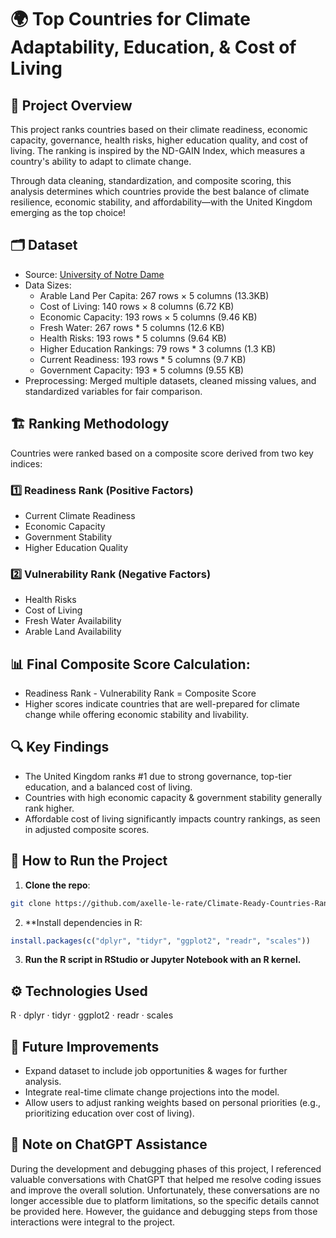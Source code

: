 # 🌍 Top Countries for Climate Adaptability, Education, & Cost of Living

## 📌 Project Overview
This project ranks countries based on their climate readiness, economic capacity, governance, health risks, higher education quality, and cost of living. The ranking is inspired by the ND-GAIN Index, which measures a country's ability to adapt to climate change.

Through data cleaning, standardization, and composite scoring, this analysis determines which countries provide the best balance of climate resilience, economic stability, and affordability—with the United Kingdom emerging as the top choice!

## 🗂️ Dataset
- Source: [University of Notre Dame](https://gain.nd.edu/our-work/country-index/)
- Data Sizes:
  - Arable Land Per Capita: 267 rows × 5 columns (13.3KB)
  - Cost of Living: 140 rows × 8 columns (6.72 KB)
  - Economic Capacity:  193 rows × 5 columns (9.46 KB)
  - Fresh Water: 267 rows * 5 columns (12.6 KB)
  - Health Risks: 193 rows * 5 columns (9.64 KB)
  - Higher Education Rankings: 79 rows * 3 columns (1.3 KB)
  - Current Readiness: 193 rows * 5 columns (9.7 KB)
  - Government Capacity: 193 * 5 columns (9.55 KB)
- Preprocessing: Merged multiple datasets, cleaned missing values, and standardized variables for fair comparison.
  
## 🏗️ Ranking Methodology
Countries were ranked based on a composite score derived from two key indices:

### 1️⃣ Readiness Rank (Positive Factors)

- Current Climate Readiness
- Economic Capacity
- Government Stability
- Higher Education Quality
  
### 2️⃣ Vulnerability Rank (Negative Factors)

- Health Risks
- Cost of Living
- Fresh Water Availability
- Arable Land Availability
  
## 📊 Final Composite Score Calculation:
- Readiness Rank - Vulnerability Rank = Composite Score
- Higher scores indicate countries that are well-prepared for climate change while offering economic stability and livability.

## 🔍 Key Findings
- The United Kingdom ranks #1 due to strong governance, top-tier education, and a balanced cost of living.
- Countries with high economic capacity & government stability generally rank higher.
- Affordable cost of living significantly impacts country rankings, as seen in adjusted composite scores.

## 🚀 How to Run the Project
1. **Clone the repo**:
```sh 
git clone https://github.com/axelle-le-rate/Climate-Ready-Countries-Ranking.git
```
2. **Install dependencies in R:
```r
install.packages(c("dplyr", "tidyr", "ggplot2", "readr", "scales"))
```
3. **Run the R script in RStudio or Jupyter Notebook with an R kernel.**

## ⚙️ Technologies Used
R · dplyr · tidyr · ggplot2 · readr · scales

## 📌 Future Improvements
- Expand dataset to include job opportunities & wages for further analysis.
- Integrate real-time climate change projections into the model.
- Allow users to adjust ranking weights based on personal priorities (e.g., prioritizing education over cost of living).

## 📝 Note on ChatGPT Assistance
During the development and debugging phases of this project, I referenced valuable conversations with ChatGPT that helped me resolve coding issues and improve the overall solution. Unfortunately, these conversations are no longer accessible due to platform limitations, so the specific details cannot be provided here. However, the guidance and debugging steps from those interactions were integral to the project.
